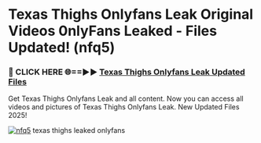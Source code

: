 # Texas Thighs Onlyfans Leak Original Videos 0nlyFans Leaked - Files Updated! (nfq5)

<h3>🔴 CLICK HERE 🌐==►► <a href="https://tinyurl.com/2wckxsce" rel="nofollow">Texas Thighs Onlyfans Leak Updated Files</a></h3>

Get Texas Thighs Onlyfans Leak and all content. Now you can access all videos and pictures of Texas Thighs Onlyfans Leak. New Updated Files 2025!

[![nfq5](https://i.imgur.com/AFduVYN.gif)](https://tinyurl.com/2wckxsce)
texas thighs leaked onlyfans